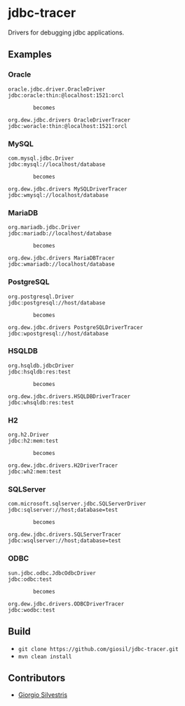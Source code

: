 # jdbc-tracer

Drivers for debugging jdbc applications.

## Examples

### Oracle

```
oracle.jdbc.driver.OracleDriver
jdbc:oracle:thin:@localhost:1521:orcl

        becomes

org.dew.jdbc.drivers OracleDriverTracer
jdbc:woracle:thin:@localhost:1521:orcl
```

### MySQL
```
com.mysql.jdbc.Driver
jdbc:mysql://localhost/database

        becomes

org.dew.jdbc.drivers MySQLDriverTracer
jdbc:wmysql://localhost/database
```

### MariaDB
```
org.mariadb.jdbc.Driver
jdbc:mariadb://localhost/database

        becomes

org.dew.jdbc.drivers MariaDBTracer
jdbc:wmariadb://localhost/database
```

### PostgreSQL
```
org.postgresql.Driver
jdbc:postgresql://host/database

        becomes

org.dew.jdbc.drivers PostgreSQLDriverTracer
jdbc:wpostgresql://host/database
```

### HSQLDB
```
org.hsqldb.jdbcDriver
jdbc:hsqldb:res:test

        becomes

org.dew.jdbc.drivers.HSQLDBDriverTracer
jdbc:whsqldb:res:test
```

### H2
```
org.h2.Driver
jdbc:h2:mem:test

        becomes

org.dew.jdbc.drivers.H2DriverTracer
jdbc:wh2:mem:test
```

### SQLServer
```
com.microsoft.sqlserver.jdbc.SQLServerDriver
jdbc:sqlserver://host;database=test

        becomes

org.dew.jdbc.drivers.SQLServerTracer
jdbc:wsqlserver://host;database=test
```

### ODBC
```
sun.jdbc.odbc.JdbcOdbcDriver
jdbc:odbc:test

        becomes

org.dew.jdbc.drivers.ODBCDriverTracer
jdbc:wodbc:test
```

## Build

- `git clone https://github.com/giosil/jdbc-tracer.git`
- `mvn clean install`

## Contributors

* [Giorgio Silvestris](https://github.com/giosil)
